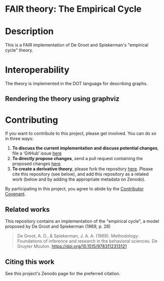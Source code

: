 # FAIR theory: The Empirical Cycle

# Description

This is a FAIR implementation of De Groot and Spiekerman's "empirical cycle" theory.

# Interoperability

The theory is implemented in the DOT language for describing graphs.

## Rendering the theory using graphviz



# Contributing

If you want to contribute to this project, please get involved. You can do so in three ways:

1. **To discuss the current implementation and discuss potential changes**, file a ‘GitHub’ issue [here](https://github.com/cjvanlissa/empirical_cycle/issues)
2. **To directly propose changes**, send a pull request containing the proposed changes [here](https://github.com/cjvanlissa/tidySEM/pulls)
3. **To create a derivative theory**, please fork the repository [here](https://github.com/cjvanlissa/empirical_cycle/fork). Please cite this repository (see below), and add this repository as a related work (below and by adding the appropriate metadata on Zenodo).

By participating in this project, you agree to abide by the [Contributor
Covenant](https://www.contributor-covenant.org/version/2/0/code_of_conduct.html).

## Related works

This repository contains an implementation of the "empirical cycle", a model proposed by De Groot and Spiekerman (1969, p. 28)

> De Groot, A. D., & Spiekerman, J. A. A. (1969). Methodology: Foundations of inference and research in the behavioral sciences. De Gruyter Mouton. https://doi.org/10.1515/9783112313121


## Citing this work

See this project's Zenodo page for the preferred citation.
